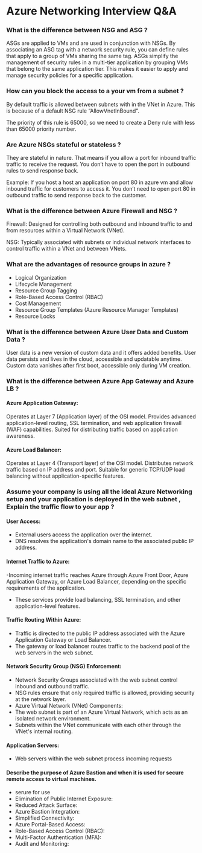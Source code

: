 # Azure Networking Interview Q&A

### What is the difference between NSG and ASG ?
ASGs are applied to VMs and are used in conjunction with NSGs. By associating an ASG tag with a network security rule, you can define rules that apply to a group of VMs sharing the same tag.
ASGs simplify the management of security rules in a multi-tier application by grouping VMs that belong to the same application tier. This makes it easier to apply and manage security policies for a specific application.

### How can you block the access to a your vm from a subnet ?
By default traffic is allowed between subnets with in the VNet in Azure. This is because of a default NSG rule “AllowVnetInBound”. 

The priority of this rule is 65000, so we need to create a Deny rule with less than 65000 priority number.

### Are Azure NSGs stateful or stateless ?
They are stateful in nature. That means if you allow a port for inbound traffic traffic to receive the request. You don’t have to open the port in outbound rules to send response back.

Example: If you host a host an application on port 80 in azure vm and allow inbound traffic for customers to access it. You don’t need to open port 80 in outbound traffic to send response back to the customer.

### What is the difference between Azure Firewall and NSG ?
Firewall:
Designed for controlling both outbound and inbound traffic to and from resources within a Virtual Network (VNet).

NSG:
Typically associated with subnets or individual network interfaces to control traffic within a VNet and between VNets.

### What are the advantages of resource groups in azure ?
- Logical Organization
- Lifecycle Management
- Resource Group Tagging
- Role-Based Access Control (RBAC)
- Cost Management
- Resource Group Templates (Azure Resource Manager Templates)
- Resource Locks

### What is the difference between Azure User Data and Custom Data ?
User data is a new version of custom data and it offers added benefits. User data persists and lives in the cloud, accessible and updatable anytime. Custom data vanishes after first boot, accessible only during VM creation.

### What is the difference between Azure App Gateway and Azure LB ?

#### Azure Application Gateway:
Operates at Layer 7 (Application layer) of the OSI model.
Provides advanced application-level routing, SSL termination, and web application firewall (WAF) capabilities.
Suited for distributing traffic based on application awareness.

#### Azure Load Balancer:
Operates at Layer 4 (Transport layer) of the OSI model.
Distributes network traffic based on IP address and port.
Suitable for generic TCP/UDP load balancing without application-specific features.

### Assume your company is using all the ideal Azure Networking setup and your application is deployed in the web subnet , Explain the traffic flow to your app ?

#### User Access:
- External users access the application over the internet.
- DNS resolves the application's domain name to the associated public IP address.

#### Internet Traffic to Azure:
-Incoming internet traffic reaches Azure through Azure Front Door, Azure Application Gateway, or Azure Load Balancer, depending on the specific requirements of the application.
- These services provide load balancing, SSL termination, and other application-level features.

#### Traffic Routing Within Azure:
- Traffic is directed to the public IP address associated with the Azure Application Gateway or Load Balancer.
- The gateway or load balancer routes traffic to the backend pool of the web servers in the web subnet.

#### Network Security Group (NSG) Enforcement:
- Network Security Groups associated with the web subnet control inbound and outbound traffic.
- NSG rules ensure that only required traffic is allowed, providing security at the network layer.
- Azure Virtual Network (VNet) Components:
- The web subnet is part of an Azure Virtual Network, which acts as an isolated network environment.
- Subnets within the VNet communicate with each other through the VNet's internal routing.

#### Application Servers:
- Web servers within the web subnet process incoming requests

#### Describe the purpose of Azure Bastion and when it is used for secure remote access to virtual machines.
- serure for use
- Elimination of Public Internet Exposure:
- Reduced Attack Surface:
- Azure Bastion Integration:
- Simplified Connectivity:
- Azure Portal-Based Access:
- Role-Based Access Control (RBAC):
- Multi-Factor Authentication (MFA):
- Audit and Monitoring:




